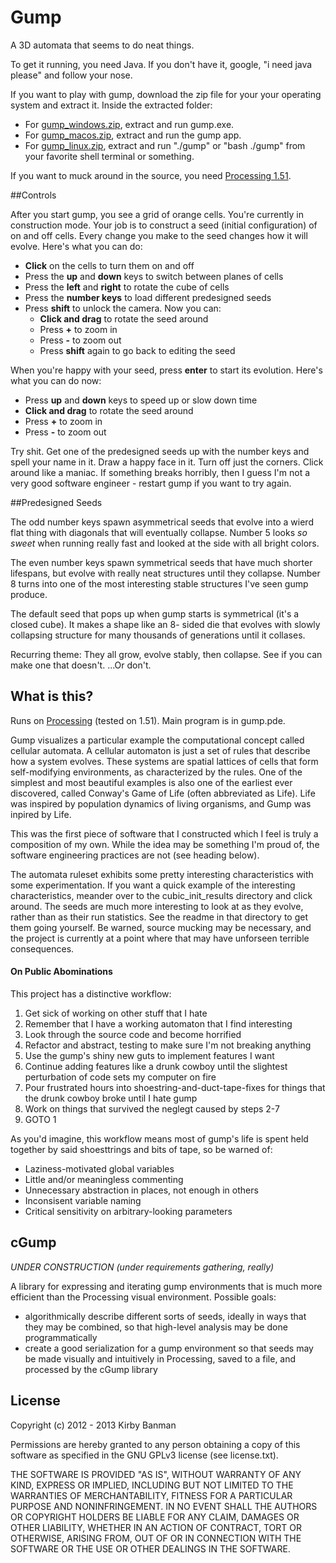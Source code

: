 # Gump
A 3D automata that seems to do neat things.

To get it running, you need Java.  If you don't have it, google, "i need java please" and follow your nose.

If you want to play with gump, download the zip file for your your operating system and extract it.  Inside the 
extracted folder:
- For [gump_windows.zip](https://github.com/kdbanman/gump/blob/master/gump_windows.zip), extract and run gump.exe.
- For [gump_macos.zip](https://github.com/kdbanman/gump/blob/master/gump_macosx.zip), extract and run the gump app.
- For [gump_linux.zip](https://github.com/kdbanman/gump/blob/master/gump_linux.zip), extract and run "./gump" or "bash ./gump" from your favorite shell terminal or something.

If you want to muck around in the source, you need [Processing 1.51](http://processing.org/download/).

##Controls

After you start gump, you see a grid of orange cells.  You're currently in construction mode.
Your job is to construct a seed (initial configuration) of on and off cells.  Every change you
make to the seed changes how it will evolve.  Here's what you can do:

- **Click** on the cells to turn them on and off
- Press the **up** and **down** keys to switch between planes of cells
- Press the **left** and **right** to rotate the cube of cells
- Press the **number keys** to load different predesigned seeds
- Press **shift** to unlock the camera.  Now you can:
    - **Click and drag** to rotate the seed around
    - Press **+** to zoom in 
    - Press **-** to zoom out
    - Press **shift** again to go back to editing the seed

When you're happy with your seed, press **enter** to start its evolution.  Here's what you can do now:

- Press **up** and **down** keys to speed up or slow down time
- **Click and drag** to rotate the seed around
- Press **+** to zoom in 
- Press **-** to zoom out

Try shit.  Get one of the predesigned seeds up with the number keys and spell your name
in it.  Draw a happy face in it.  Turn off just the corners.  Click around like a maniac.
If something breaks horribly, then I guess I'm not a very good software engineer - 
restart gump if you want to try again.

##Predesigned Seeds

The odd number keys spawn asymmetrical seeds that evolve into a wierd flat thing with diagonals that will eventually 
collapse.  Number 5 looks *so sweet* when running really fast and looked at the side with all bright colors.

The even number keys spawn symmetrical seeds that have much shorter lifespans, but evolve with really neat structures until 
they collapse.  Number 8 turns into one of the most interesting stable structures I've seen gump produce.

The default seed that pops up when gump starts is symmetrical (it's a closed cube).  It makes a shape like an 8-
sided die that evolves with slowly collapsing structure for many thousands of generations until it collases.

Recurring theme:  They all grow, evolve stably, then collapse.  See if you can make one that doesn't.  ...Or don't.

## What is this?

Runs on [Processing](http://processing.org/) (tested on 1.51).
Main program is in gump.pde.

Gump visualizes a particular example the computational concept called cellular
automata. A cellular automaton is just a set of rules that describe how
a system evolves. These systems are spatial lattices of cells that form
self-modifying environments, as characterized by the rules. One of the
simplest and most beautiful examples is also one of the earliest ever discovered,
called Conway's Game of Life (often abbreviated as Life). Life was inspired by
population dynamics of living organisms, and Gump was inpired by Life.

This was the first piece of software that I constructed which I feel is
truly a composition of my own.  While the idea may be something I'm proud of, 
the software engineering practices are not (see heading below).

The automata ruleset exhibits some pretty interesting
characteristics with some experimentation.  If you want a quick example of the
interesting characteristics, meander over to the cubic_init_results directory
and click around.  The seeds are much more interesting to look at as they
evolve, rather than as their run statistics.  See the readme in that directory
to get them going yourself.  Be warned, source mucking may be necessary, and the
project is currently at a point where that may have unforseen terrible consequences.

#### On Public Abominations

This project has a distinctive workflow:

1. Get sick of working on other stuff that I hate
2. Remember that I have a working automaton that I find interesting
3. Look through the source code and become horrified
4. Refactor and abstract, testing to make sure I'm not breaking anything
5. Use the gump's shiny new guts to implement features I want
6. Continue adding features like a drunk cowboy until the slightest perturbation of code sets my computer on fire
7. Pour frustrated hours into shoestring-and-duct-tape-fixes for things that the drunk cowboy broke until I hate gump
8. Work on things that survived the neglegt caused by steps 2-7
9. GOTO 1

As you'd imagine, this workflow means most of gump's life is spent held together by said shoesttrings and bits of tape, so be warned of:

- Laziness-motivated global variables
- Little and/or meaningless commenting
- Unnecessary abstraction in places, not enough in others
- Inconsisent variable naming
- Critical sensitivity on arbitrary-looking parameters

## cGump

*UNDER CONSTRUCTION (under requirements gathering, really)*

A library for expressing and iterating gump environments that is much more efficient
than the Processing visual environment.  Possible goals:
- algorithmically describe different sorts of seeds, ideally in ways that they may be combined,
so that high-level analysis may be done programmatically
- create a good serialization for a gump environment
so that seeds may be made visually and intuitively in Processing, saved to a file, and processed
by the cGump library

## License

Copyright (c) 2012 - 2013 Kirby Banman

Permissions are hereby granted to any person obtaining a copy of this software
as specified in the GNU GPLv3 license (see license.txt).

THE SOFTWARE IS PROVIDED "AS IS", WITHOUT WARRANTY OF ANY KIND, EXPRESS OR
IMPLIED, INCLUDING BUT NOT LIMITED TO THE WARRANTIES OF MERCHANTABILITY,
FITNESS FOR A PARTICULAR PURPOSE AND NONINFRINGEMENT. IN NO EVENT SHALL THE
AUTHORS OR COPYRIGHT HOLDERS BE LIABLE FOR ANY CLAIM, DAMAGES OR OTHER
LIABILITY, WHETHER IN AN ACTION OF CONTRACT, TORT OR OTHERWISE, ARISING FROM,
OUT OF OR IN CONNECTION WITH THE SOFTWARE OR THE USE OR OTHER DEALINGS IN
THE SOFTWARE.
